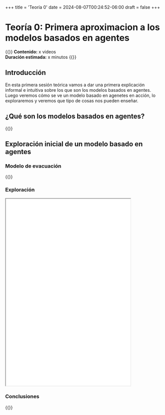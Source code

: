 +++
title = 'Teoría 0'
date = 2024-08-07T00:24:52-06:00
draft = false
+++

# Teoría 0: Primera aproximacion a los modelos basados en agentes

{{<hint info>}}
**Contenido:** x videos  
**Duración estimada:** x minutos
{{</hint>}}

## Introducción

En esta primera sesión teórica vamos a dar una primera explicación informal e intuitiva sobre los que son los modelos basados en agentes. Luego veremos cómo se ve un modelo basado en agenetes en acción, lo exploraremos y veremos que tipo de cosas nos pueden enseñar.

## ¿Qué son los modelos basados en agentes?

{{<youtube wBd_9hC8Pjg>}}

## Exploración inicial de un modelo basado en agentes

### Modelo de evacuación

{{<youtube wBd_9hC8Pjg>}}

### Exploración

<iframe src="hola.html" width="400" height="600"></iframe>

### Conclusiones

{{<youtube wBd_9hC8Pjg>}}
